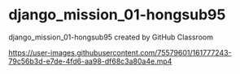 # django_mission_01-hongsub95
django_mission_01-hongsub95 created by GitHub Classroom


https://user-images.githubusercontent.com/75579601/161777243-79c56b3d-e7de-4fd6-aa98-df68c3a80a4e.mp4

